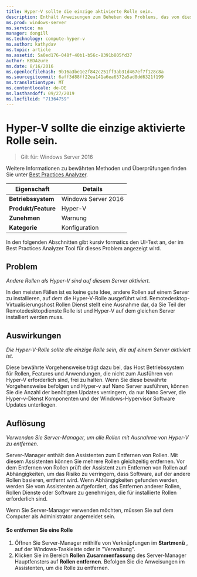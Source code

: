 ```yaml
---
title: Hyper-V sollte die einzige aktivierte Rolle sein.
description: Enthält Anweisungen zum Beheben des Problems, das von dieser Best Practices Analyzer Regel gemeldet wird.
ms.prod: windows-server
ms.service: na
manager: dongill
ms.technology: compute-hyper-v
ms.author: kathydav
ms.topic: article
ms.assetid: 5a0ed176-048f-40b1-b56c-8391b805fd37
author: KBDAzure
ms.date: 8/16/2016
ms.openlocfilehash: 9b16a3be1e2f842c251ff3ab31d467ef7f128c8a
ms.sourcegitcommit: 6aff3d88ff22ea141a6ea6572a5ad8dd6321f199
ms.translationtype: MT
ms.contentlocale: de-DE
ms.lasthandoff: 09/27/2019
ms.locfileid: "71364759"
---
```

# <a name="hyper-v-should-be-the-only-enabled-role"></a>Hyper-V sollte die einzige aktivierte Rolle sein.

>Gilt für: Windows Server 2016

Weitere Informationen zu bewährten Methoden und Überprüfungen finden Sie unter [Best Practices Analyzer](https://go.microsoft.com/fwlink/?LinkId=122786).  
  
|Eigenschaft|Details|  
|-|-|  
|**Betriebssystem**|Windows Server 2016|  
|**Produkt/Feature**|Hyper-V|  
|**Zunehmen**|Warnung|  
|**Kategorie**|Konfiguration|  
  
In den folgenden Abschnitten gibt kursiv formatics den UI-Text an, der im Best Practices Analyzer Tool für dieses Problem angezeigt wird.  
  
## <a name="issue"></a>Problem  
  
*Andere Rollen als Hyper-V sind auf diesem Server aktiviert.*  
  
In den meisten Fällen ist es keine gute Idee, andere Rollen auf einem Server zu installieren, auf dem die Hyper-V-Rolle ausgeführt wird. Remotedesktop-Virtualisierungshost Rollen Dienst stellt eine Ausnahme dar, da Sie Teil der Remotedesktopdienste Rolle ist und Hyper-V auf dem gleichen Server installiert werden muss.  
  
## <a name="impact"></a>Auswirkungen  
  
*Die Hyper-V-Rolle sollte die einzige Rolle sein, die auf einem Server aktiviert ist.*  
  
Diese bewährte Vorgehensweise trägt dazu bei, das Host Betriebssystem für Rollen, Features und Anwendungen, die nicht zum Ausführen von Hyper-V erforderlich sind, frei zu halten. Wenn Sie diese bewährte Vorgehensweise befolgen und Hyper-v auf Nano Server ausführen, können Sie die Anzahl der benötigten Updates verringern, da nur Nano Server, die Hyper-v-Dienst Komponenten und der Windows-Hypervisor Software Updates unterliegen.  
  
## <a name="resolution"></a>Auflösung  
  
*Verwenden Sie Server-Manager, um alle Rollen mit Ausnahme von Hyper-V zu entfernen.*  
  
Server-Manager enthält den Assistenten zum Entfernen von Rollen. Mit diesem Assistenten können Sie mehrere Rollen gleichzeitig entfernen. Vor dem Entfernen von Rollen prüft der Assistent zum Entfernen von Rollen auf Abhängigkeiten, um das Risiko zu verringern, dass Software, auf der andere Rollen basieren, entfernt wird. Wenn Abhängigkeiten gefunden werden, werden Sie vom Assistenten aufgefordert, das Entfernen anderer Rollen, Rollen Dienste oder Software zu genehmigen, die für installierte Rollen erforderlich sind.   
  
Wenn Sie Server-Manager verwenden möchten, müssen Sie auf dem Computer als Administrator angemeldet sein.  
  
#### <a name="to-remove-a-role"></a>So entfernen Sie eine Rolle  
  
1.  Öffnen Sie Server-Manager mithilfe von Verknüpfungen im **Startmenü** , auf der Windows-Taskleiste oder in "Verwaltung".  
2.   Klicken Sie im Bereich **Rollen Zusammenfassung** des Server-Manager Hauptfensters auf **Rollen entfernen**. Befolgen Sie die Anweisungen im Assistenten, um die Rolle zu entfernen.   
  
  
  


